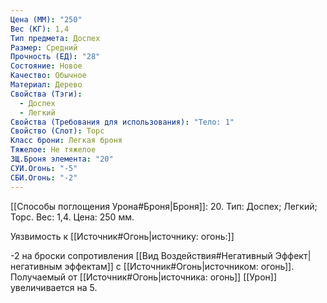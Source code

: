 ```yaml
---
Цена (ММ): "250"
Вес (КГ): 1,4
Тип предмета: Доспех
Размер: Средний
Прочность (ЕД): "28"
Состояние: Новое
Качество: Обычное
Материал: Дерево
Свойства (Тэги):
  - Доспех
  - Легкий
Свойства (Требования для использования): "Тело: 1"
Свойство (Слот): Торс
Класс брони: Легкая броня
Тяжелое: Не тяжелое
ЗЩ.Броня элемента: "20"
СУИ.Огонь: "-5"
СБИ.Огонь: "-2"
---
```

[[Способы поглощения Урона#Броня|Броня]]: 20. Тип: Доспех; Легкий; Торс. Вес: 1,4. Цена: 250 мм. 

Уязвимость к [[Источник#Огонь|источнику: огонь:]] 

-2 на броски сопротивления [[Вид Воздействия#Негативный Эффект|негативным эффектам]] с [[Источник#Огонь|источником: огонь]].
Получаемый от [[Источник#Огонь|источника: огонь]] [[Урон]] увеличивается на 5. 